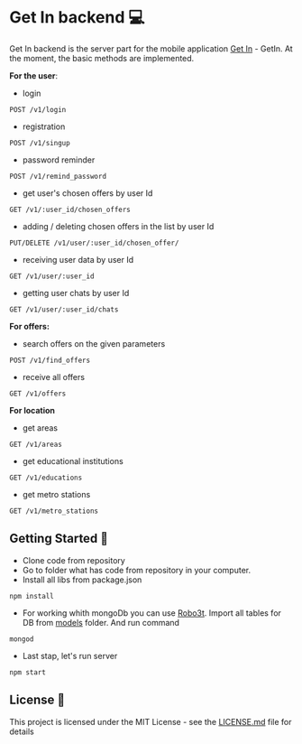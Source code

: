 # Get In backend :computer:

Get In backend is the server part for the mobile application [Get In](https://github.com/TimurAsayonok/get-in-mobile-app) - GetIn.
At the moment, the basic methods are implemented.

**For the user**:
* login
```
POST /v1/login
```
* registration
```
POST /v1/singup
```
* password reminder
```
POST /v1/remind_password
```
* get user's chosen offers by user Id
```
GET /v1/:user_id/chosen_offers
```
* adding / deleting chosen offers in the list by user Id
```
PUT/DELETE /v1/user/:user_id/chosen_offer/
```
* receiving user data by user Id
```
GET /v1/user/:user_id
```
* getting user chats by user Id
```
GET /v1/user/:user_id/chats
```

**For offers:**
* search offers on the given parameters
```
POST /v1/find_offers
```
* receive all offers
```
GET /v1/offers
```
**For location**
* get areas
```
GET /v1/areas
```
* get educational institutions
```
GET /v1/educations
```
* get metro stations
```
GET /v1/metro_stations
```
## Getting Started :rocket:
* Clone code from repository
* Go to folder what has code from repository in your computer.
* Install all libs from package.json
```
npm install
```
* For working whith mongoDb you can use [Robo3t](https://robomongo.org/). Import all tables for DB from [models](https://github.com/TimurAsayonok/get-in-backend/tree/master/models) folder. And run command
```
mongod
```
* Last stap, let's run server
```
npm start
```
## License :page_facing_up:

This project is licensed under the MIT License - see the [LICENSE.md](https://github.com/TimurAsayonok/get-in-backend/blob/master/LICENSE) file for details
